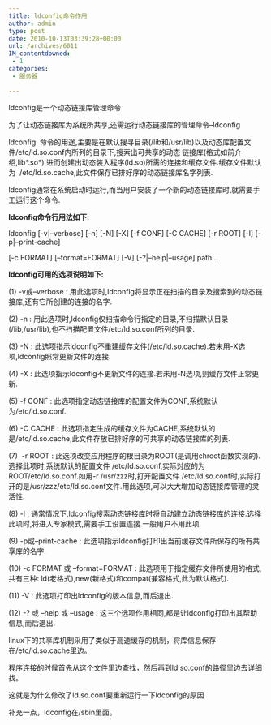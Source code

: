 ```yaml
---
title: ldconfig命令作用
author: admin
type: post
date: 2010-10-13T03:39:28+00:00
url: /archives/6011
IM_contentdowned:
 - 1
categories:
 - 服务器

---
```

ldconfig是一个动态链接库管理命令

为了让动态链接库为系统所共享,还需运行动态链接库的管理命令–ldconfig

ldconfig  命令的用途,主要是在默认搜寻目录(/lib和/usr/lib)以及动态库配置文件/etc/ld.so.conf内所列的目录下,搜索出可共享的动态 链接库(格式如前介绍,lib\*.so\*),进而创建出动态装入程序(ld.so)所需的连接和缓存文件.缓存文件默认为  /etc/ld.so.cache,此文件保存已排好序的动态链接库名字列表.

ldconfig通常在系统启动时运行,而当用户安装了一个新的动态链接库时,就需要手工运行这个命令.

**ldconfig命令行用法如下:**

ldconfig \[-v|–verbose\] \[-n\] \[-N\] \[-X\] \[-f CONF\] \[-C CACHE\] \[-r ROOT\] \[-l\] [-p|–print-cache]

\[-c FORMAT\] \[–format=FORMAT\] \[-V\] \[-?|–help|–usage\] path…

**ldconfig可用的选项说明如下:**

(1) -v或–verbose : 用此选项时,ldconfig将显示正在扫描的目录及搜索到的动态链接库,还有它所创建的连接的名字.

(2) -n : 用此选项时,ldconfig仅扫描命令行指定的目录,不扫描默认目录(/lib,/usr/lib),也不扫描配置文件/etc/ld.so.conf所列的目录.

(3) -N : 此选项指示ldconfig不重建缓存文件(/etc/ld.so.cache).若未用-X选项,ldconfig照常更新文件的连接.

(4) -X : 此选项指示ldconfig不更新文件的连接.若未用-N选项,则缓存文件正常更新.

(5) -f CONF : 此选项指定动态链接库的配置文件为CONF,系统默认为/etc/ld.so.conf.

(6) -C CACHE : 此选项指定生成的缓存文件为CACHE,系统默认的是/etc/ld.so.cache,此文件存放已排好序的可共享的动态链接库的列表.

(7)  -r ROOT : 此选项改变应用程序的根目录为ROOT(是调用chroot函数实现的).选择此项时,系统默认的配置文件 /etc/ld.so.conf,实际对应的为 ROOT/etc/ld.so.conf.如用-r /usr/zzz时,打开配置文件 /etc/ld.so.conf时,实际打开的是/usr/zzz/etc/ld.so.conf文件.用此选项,可以大大增加动态链接库管理的灵活性.

(8) -l : 通常情况下,ldconfig搜索动态链接库时将自动建立动态链接库的连接.选择此项时,将进入专家模式,需要手工设置连接.一般用户不用此项.

(9) -p或–print-cache : 此选项指示ldconfig打印出当前缓存文件所保存的所有共享库的名字.

(10) -c FORMAT 或 –format=FORMAT : 此选项用于指定缓存文件所使用的格式,共有三种: ld(老格式),new(新格式)和compat(兼容格式,此为默认格式).

(11) -V : 此选项打印出ldconfig的版本信息,而后退出.

(12) -? 或 –help 或 –usage : 这三个选项作用相同,都是让ldconfig打印出其帮助信息,而后退出.

linux下的共享库机制采用了类似于高速缓存的机制，将库信息保存在/etc/ld.so.cache里边。

程序连接的时候首先从这个文件里边查找，然后再到ld.so.conf的路径里边去详细找。

这就是为什么修改了ld.so.conf要重新运行一下ldconfig的原因

补充一点，ldconfig在/sbin里面。